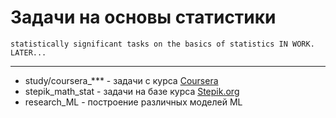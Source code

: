 # Задачи на основы статистики 
`statistically significant tasks on the basics of statistics
IN WORK. LATER...`
___
- study/coursera_*** - задачи с курса [Coursera](https://www.coursera.org/learn/mathematics-and-python/home/welcome)
- stepik_math_stat - задачи на базе курса [Stepik.org](https://stepik.org/course/76)
- research_ML - построение различных моделей ML
